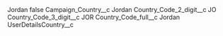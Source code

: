 <?xml version="1.0" encoding="UTF-8"?>
<CustomMetadata xmlns="http://soap.sforce.com/2006/04/metadata" xmlns:xsi="http://www.w3.org/2001/XMLSchema-instance" xmlns:xsd="http://www.w3.org/2001/XMLSchema">
    <label>Jordan</label>
    <protected>false</protected>
    <values>
        <field>Campaign_Country__c</field>
        <value xsi:type="xsd:string">Jordan</value>
    </values>
    <values>
        <field>Country_Code_2_digit__c</field>
        <value xsi:type="xsd:string">JO</value>
    </values>
    <values>
        <field>Country_Code_3_digit__c</field>
        <value xsi:type="xsd:string">JOR</value>
    </values>
    <values>
        <field>Country_Code_full__c</field>
        <value xsi:type="xsd:string">Jordan</value>
    </values>
    <values>
        <field>UserDetailsCountry__c</field>
        <value xsi:nil="true"/>
    </values>
</CustomMetadata>
